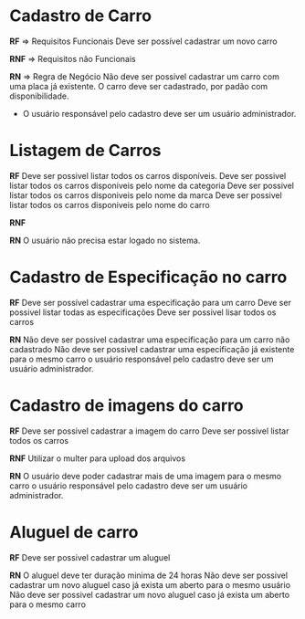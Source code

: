 # Cadastro de Carro

**RF** => Requisitos Funcionais
Deve ser possível cadastrar um novo carro


**RNF** => Requisitos não Funcionais

**RN** => Regra de Negócio
Não deve ser possivel cadastrar um carro com uma placa já existente.
O carro deve ser cadastrado, por padão com disponibilidade.
* O usuário responsável pelo cadastro deve ser um usuário administrador.

# Listagem de Carros

**RF**
Deve ser possivel listar todos os carros disponíveis.
Deve ser possivel listar todos os carros disponiveis pelo nome da categoria
Deve ser possivel listar todos os carros disponiveis pelo nome da marca
Deve ser possivel listar todos os carros disponiveis pelo nome do carro

**RNF**

**RN**
O usuário não precisa estar logado no sistema.

# Cadastro de Especificação no carro

**RF**
Deve ser possível cadastrar uma especificação para um carro
Deve ser possivel listar todas as especificações
Deve ser possivel lisar todos os carros

**RN**
Não deve ser possivel cadastrar uma especificação para um carro não cadastrado
Não deve ser possivel cadastrar uma especificação já existente para o mesmo carro
o usuário responsável pelo cadastro deve ser um usuário administrador.

# Cadastro de imagens do carro

**RF**
Deve ser possivel cadastrar a imagem do carro
Deve ser possivel listar todos os carros

**RNF**
Utilizar o multer para upload dos arquivos

**RN**
O usuário deve poder cadastrar mais de uma imagem para o mesmo carro
o usuário responsável pelo cadastro deve ser um usuário administrador.

# Aluguel de carro

**RF**
Deve ser possivel cadastrar um aluguel

**RN**
O aluguel deve ter duração minima de 24 horas
Não deve ser possivel cadastrar um novo aluguel caso já exista um aberto para o mesmo usuário
Não deve ser possivel cadastrar um novo aluguel caso já exista um aberto para o mesmo carro







